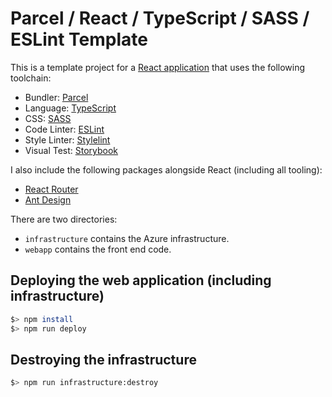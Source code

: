 # Parcel / React / TypeScript / SASS / ESLint Template

This is a template project for a [React application](https://reactjs.org) that uses the following toolchain:

* Bundler: [Parcel](https://parceljs.org)
* Language: [TypeScript](https://www.typescriptlang.org/)
* CSS: [SASS](https://sass-lang.com/dart-sass)
* Code Linter: [ESLint](https://eslint.org/)
* Style Linter: [Stylelint](https://stylelint.io/)
* Visual Test: [Storybook](https://https://storybook.js.org/)

I also include the following packages alongside React (including all tooling):

* [React Router](https://reacttraining.com/react-router/)
* [Ant Design](https://ant.design/)

There are two directories:

* `infrastructure` contains the Azure infrastructure.
* `webapp` contains the front end code.

## Deploying the web application (including infrastructure)

```bash
$> npm install
$> npm run deploy
```

## Destroying the infrastructure

```bash
$> npm run infrastructure:destroy
```
